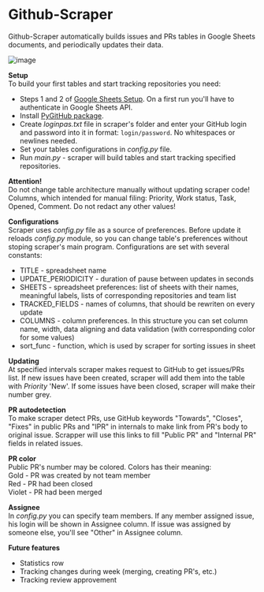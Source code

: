# Github-Scraper

Github-Scraper automatically builds issues and PRs tables in Google Sheets documents, and periodically updates their data.

![image](https://cdn1.imggmi.com/uploads/2019/8/31/412b7ab2c12f86916559343125942f7d-full.png)

**Setup**  
To build your first tables and start tracking repositories you need:
* Steps 1 and 2 of [Google Sheets Setup](https://developers.google.com/sheets/api/quickstart/python). On a first run you'll have to authenticate in Google Sheets API.
* Install [PyGitHub package](https://pygithub.readthedocs.io/en/latest/introduction.html).
* Create *loginpas.txt* file in scraper's folder and enter your GitHub login and password into it in format: `login/password`. No whitespaces or newlines needed.
* Set your tables configurations in *config.py* file.
* Run *main.py* - scraper will build tables and start tracking specified repositories.

**Attention!**  
Do not change table architecture manually without updating scraper code! Columns, which intended for manual filing: Priority, Work status, Task, Opened, Comment. Do not redact any other values!  

**Configurations**  
Scraper uses *config.py* file as a source of preferences. Before update it reloads *config.py* module, so you can change table's preferences without stoping scraper's main program. Configurations are set with several constants:
* TITLE - spreadsheet name
* UPDATE_PERIODICITY - duration of pause between updates in seconds
* SHEETS - spreadsheet preferences: list of sheets with their names, meaningful labels, lists of corresponding repositories and team list
* TRACKED_FIELDS - names of columns, that should be rewriten on every update
* COLUMNS - column preferences. In this structure you can set column name, width, data aligning and data validation (with corresponding color for some values)
* sort_func - function, which is used by scraper for sorting issues in sheet  

**Updating**  
At specified intervals scraper makes request to GitHub to get issues/PRs list. If new issues have been created, scraper will add them into the table with *Priority* 'New'. If some issues have been closed, scraper will make their number grey.  

**PR autodetection**  
To make scraper detect PRs, use GitHub keywords "Towards", "Closes", "Fixes" in public PRs and "IPR" in internals to make link from PR's body to original issue. Scrapper will use this links to fill "Public PR" and "Internal PR" fields in related issues.  

**PR color**  
Public PR's number may be colored. Colors has their meaning:  
Gold - PR was created by not team member  
Red - PR had been closed  
Violet - PR had been merged  

**Assignee**  
In *config.py* you can specify team members. If any member assigned issue, his login will be shown in Assignee column. If issue was assigned by someone else, you'll see "Other" in Assignee column.  

**Future features**  
* Statistics row
* Tracking changes during week (merging, creating PR's, etc.)
* Tracking review approvement
